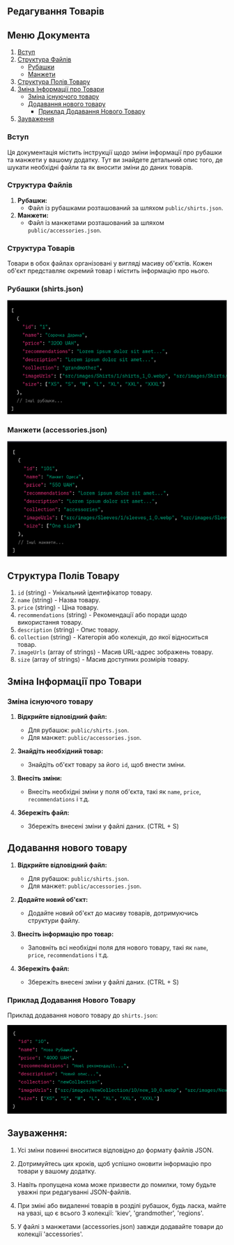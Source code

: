 ## Редагування Товарів

## Меню Документа

1. [Вступ](#вступ)
2. [Структура Файлів](#структура-файлів)
   - [Рубашки](#рубашки)
   - [Манжети](#манжети)
3. [Структура Полів Товару](#структура-полів-товару)
4. [Зміна Інформації про Товари](#зміна-інформації-про-товари)
   - [Зміна існуючого товару](#зміна-існуючого-товару)
   - [Додавання нового товару](#додавання-нового-товару)
     - [Приклад Додавання Нового Товару](#приклад-додавання-нового-товару)
5. [Зауваження](#зауваження)

### Вступ

Ця документація містить інструкції щодо зміни інформації про рубашки та манжети у вашому додатку. Тут ви знайдете детальний опис того, де шукати необхідні файли та як вносити зміни до даних товарів.

### Структура Файлів

1. **Рубашки:**
   - Файл із рубашками розташований за шляхом `public/shirts.json`.
2. **Манжети:**
   - Файл із манжетами розташований за шляхом `public/accessories.json`.

### Структура Товарів

Товари в обох файлах організовані у вигляді масиву об'єктів. Кожен об'єкт представляє окремий товар і містить інформацію про нього.

### Рубашки (shirts.json)
![shirts.json](/shirts.png)

### Манжети (accessories.json)
![accessories.json](/accessories.png)

## Структура Полів Товару

1. `id` (string) - Унікальний ідентифікатор товару.
2. `name` (string) -  Назва товару.
3. `price` (string) - Ціна товару.
4. `recommendations` (string) - Рекомендації або поради щодо використання товару.
5. `description` (string) - Опис товару.
6. `collection` (string) - Категорія або колекція, до якої відноситься товар.
7. `imageUrls` (array of strings) - Масив URL-адрес зображень товару.
8. `size` (array of strings) - Масив доступних розмірів товару.

## Зміна Інформації про Товари

### Зміна існуючого товару

1. **Відкрийте відповідний файл:**
   - Для рубашок: `public/shirts.json`.
   - Для манжет: `public/accessories.json`.

2. **Знайдіть необхідний товар:**
   - Знайдіть об'єкт товару за його `id`, щоб внести зміни.

3. **Внесіть зміни:**
   - Внесіть необхідні зміни у поля об'єкта, такі як `name`, `price`, `recommendations` і т.д.

4. **Збережіть файл:**
   - Збережіть внесені зміни у файлі даних. (CTRL + S)

## Додавання нового товару

1. **Відкрийте відповідний файл:**
   - Для рубашок: `public/shirts.json`.
   - Для манжет: `public/accessories.json`.

2. **Додайте новий об'єкт:**
   - Додайте новий об'єкт до масиву товарів, дотримуючись структури файлу.

3. **Внесіть інформацію про товар:**
   - Заповніть всі необхідні поля для нового товару, такі як `name`, `price`, `recommendations` і т.д.

4. **Збережіть файл:**
   - Збережіть внесені зміни у файлі даних. (CTRL + S)

### Приклад Додавання Нового Товару

Приклад додавання нового товару до `shirts.json`:

![new product](/new_product.png)

## Зауваження:

1. Усі зміни повинні вноситися відповідно до формату файлів JSON.

2. Дотримуйтесь цих кроків, щоб успішно оновити інформацію про товари у вашому додатку.

3. Навіть пропущена кома може призвести до помилки, тому будьте уважні при редагуванні JSON-файлів.

4. При зміні або видаленні товарів в розділі рубашок, будь ласка, майте на увазі, що є всього 3 колекції: 'kiev', 'grandmother', 'regions'.

5. У файлі з манжетами (accessories.json) завжди додавайте товари до колекції 'accessories'.


